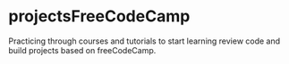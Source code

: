 # projectsFreeCodeCamp
Practicing through courses and tutorials to start learning review code and build projects based on freeCodeCamp.
